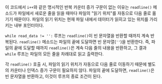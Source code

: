 이 코드에서 `i++`와 같은 명시적인 반복 카운터 증가 구문이 없는 이유는 `readline()` 메소드가 파일에서 새로운 줄을 읽을 때마다 파일의 "읽기 위치"를 자동으로 다음 줄로 옮기기 때문이다. 파일의 읽기 위치는 현재 파일 내에서 데이터가 읽히고 있는 위치를 가리키는 내부 포인터이다.

`while read_data != '':` 루프는 `readline()`이 빈 문자열을 반환할 때까지 계속 반복된다. `readline()` 메소드는 파일의 끝에 도달하면 빈 문자열(`''`)을 반환한다. 즉, 파일의 끝에 도달할 때까지 `readline()`은 계속 다음 줄의 내용을 반환하고, 그 결과 `while` 루프는 파일의 모든 줄을 차례대로 읽고 출력한다.

각 `readline()` 호출 시, 파일의 읽기 위치가 자동으로 다음 줄로 이동하기 때문에 별도의 카운터나 인덱스 증가 구문이 필요하지 않다. 파일의 끝에 도달하면, `readline()`은 빈 문자열을 반환하고, 이것이 루프의 종료 조건이 된다.